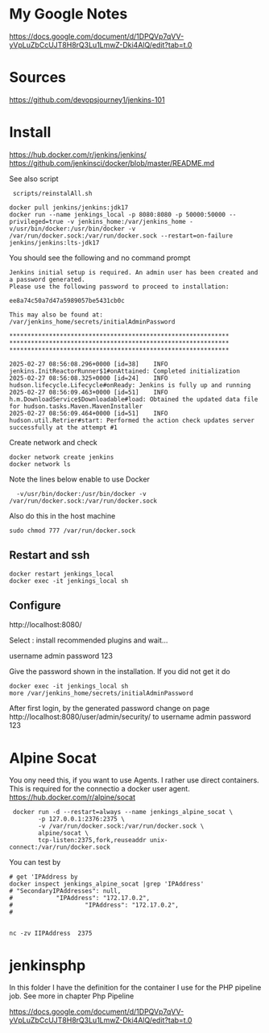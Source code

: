  


# My Google Notes
https://docs.google.com/document/d/1DPQVp7qVV-yVpLuZbCcUJT8H8rQ3Lu1LmwZ-Dki4AlQ/edit?tab=t.0

# Sources


https://github.com/devopsjourney1/jenkins-101


# Install
https://hub.docker.com/r/jenkins/jenkins/
https://github.com/jenkinsci/docker/blob/master/README.md


See also script 
```
 scripts/reinstalAll.sh
```

```
docker pull jenkins/jenkins:jdk17
docker run --name jenkings_local -p 8080:8080 -p 50000:50000 --privileged=true -v jenkins_home:/var/jenkins_home -v/usr/bin/docker:/usr/bin/docker -v /var/run/docker.sock:/var/run/docker.sock --restart=on-failure  jenkins/jenkins:lts-jdk17

```

You should see the following and no command prompt
```
Jenkins initial setup is required. An admin user has been created and a password generated.
Please use the following password to proceed to installation:

ee8a74c50a7d47a5989057be5431cb0c

This may also be found at: /var/jenkins_home/secrets/initialAdminPassword

*************************************************************
*************************************************************
*************************************************************

2025-02-27 08:56:08.296+0000 [id=38]	INFO	jenkins.InitReactorRunner$1#onAttained: Completed initialization
2025-02-27 08:56:08.325+0000 [id=24]	INFO	hudson.lifecycle.Lifecycle#onReady: Jenkins is fully up and running
2025-02-27 08:56:09.463+0000 [id=51]	INFO	h.m.DownloadService$Downloadable#load: Obtained the updated data file for hudson.tasks.Maven.MavenInstaller
2025-02-27 08:56:09.464+0000 [id=51]	INFO	hudson.util.Retrier#start: Performed the action check updates server successfully at the attempt #1
```

Create network and check
```
docker network create jenkins
docker network ls
```

Note the lines below enable to use Docker
```
  -v/usr/bin/docker:/usr/bin/docker -v /var/run/docker.sock:/var/run/docker.sock 
```

Also do this in the host machine
```
sudo chmod 777 /var/run/docker.sock
```
## Restart  and ssh
```
docker restart jenkings_local
docker exec -it jenkings_local sh
```
## Configure

http://localhost:8080/

Select : install recommended plugins and wait...


username admin
password 123


Give the password shown in the installation. If you did not get it
do 
```
docker exec -it jenkings_local sh
more /var/jenkins_home/secrets/initialAdminPassword
```
After first login, by the generated password change on page
http://localhost:8080/user/admin/security/
to 
username admin
password 123

# Alpine Socat 

You ony need this, if you want to use Agents.
I rather use direct containers.
This is required for the connectio  a docker user agent.
https://hub.docker.com/r/alpine/socat

```
 docker run -d --restart=always --name jenkings_alpine_socat \
        -p 127.0.0.1:2376:2375 \
        -v /var/run/docker.sock:/var/run/docker.sock \
        alpine/socat \
        tcp-listen:2375,fork,reuseaddr unix-connect:/var/run/docker.sock
```

You can test by
```
# get 'IPAddress by
docker inspect jenkings_alpine_socat |grep 'IPAddress'
# "SecondaryIPAddresses": null,
#            "IPAddress": "172.17.0.2",
#                    "IPAddress": "172.17.0.2",
#


nc -zv IIPAddress  2375

```


# jenkinsphp

In this folder I have the definition for the container I use for the PHP pipeline job.
See more in chapter Php Pipeline



https://docs.google.com/document/d/1DPQVp7qVV-yVpLuZbCcUJT8H8rQ3Lu1LmwZ-Dki4AlQ/edit?tab=t.0